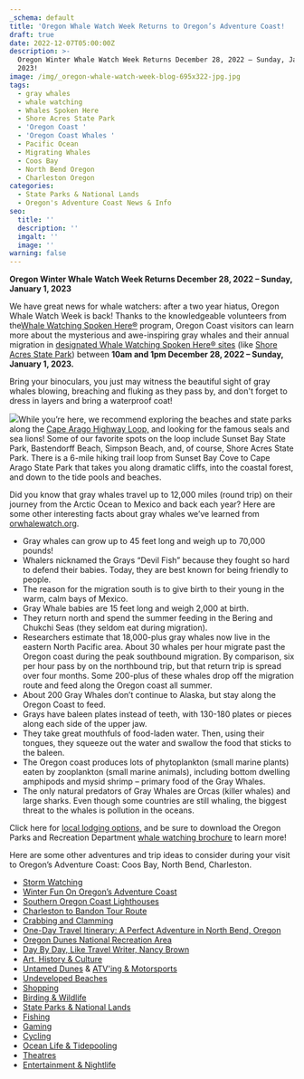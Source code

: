 ```yaml
---
_schema: default
title: 'Oregon Whale Watch Week Returns to Oregon’s Adventure Coast!  '
draft: true
date: 2022-12-07T05:00:00Z
description: >-
  Oregon Winter Whale Watch Week Returns December 28, 2022 – Sunday, January 1,
  2023!
image: /img/_oregon-whale-watch-week-blog-695x322-jpg.jpg
tags:
  - gray whales
  - whale watching
  - Whales Spoken Here
  - Shore Acres State Park
  - 'Oregon Coast '
  - 'Oregon Coast Whales '
  - Pacific Ocean
  - Migrating Whales
  - Coos Bay
  - North Bend Oregon
  - Charleston Oregon
categories:
  - State Parks & National Lands
  - Oregon's Adventure Coast News & Info
seo:
  title: ''
  description: ''
  imgalt: ''
  image: ''
warning: false
---
```

**Oregon Winter Whale Watch Week Returns December 28, 2022 – Sunday, January 1, 2023**

We have great news for whale watchers: after a two year hiatus, Oregon Whale Watch Week is back! Thanks to the knowledgeable volunteers from the[Whale Watching Spoken Here®](https://oregonstateparks.org/index.cfm?do=thingstodo.dsp_whalewatching) program, Oregon Coast visitors can learn more about the mysterious and awe-inspiring gray whales and their annual migration in [designated Whale Watching Spoken Here® sites](https://www.google.com/maps/d/viewer?hl=en&amp;t=m&amp;msa=0&amp;z=7&amp;source=embed&amp;ie=UTF8&amp;mid=zweC21xpv7NQ.krK2xC0y40W4) (like [Shore Acres State Park](https://www.oregonsadventurecoast.com/state-parks-and-national-lands/)) between **10am and 1pm December 28, 2022 – Sunday, January 1, 2023.**

Bring your binoculars, you just may witness the beautiful sight of gray whales blowing, breaching and fluking as they pass by, and don't forget to dress in layers and bring a waterproof coat!

![](/img/_oregon-whale-watching-blog-695x322-jpg.jpg)While you’re here, we recommend exploring the beaches and state parks along the [Cape Arago Highway Loop,](https://www.oregonsadventurecoast.com/tripideas/explore-the-cape-arago-beach-loop/) and looking for the famous seals and sea lions! Some of our favorite spots on the loop include Sunset Bay State Park, Bastendorff Beach, Simpson Beach, and, of course, Shore Acres State Park. There is a 6-mile hiking trail loop from Sunset Bay Cove to Cape Arago State Park that takes you along dramatic cliffs, into the coastal forest, and down to the tide pools and beaches.

Did you know that gray whales travel up to 12,000 miles (round trip) on their journey from the Arctic Ocean to Mexico and back each year? Here are some other interesting facts about gray whales we’ve learned from [orwhalewatch.org](https://orwhalewatch.org/).

* Gray whales can grow up to 45 feet long and weigh up to 70,000 pounds!
* Whalers nicknamed the Grays “Devil Fish” because they fought so hard to defend their babies. Today, they are best known for being friendly to people.
* The reason for the migration south is to give birth to their young in the warm, calm bays of Mexico.
* Gray Whale babies are 15 feet long and weigh 2,000 at birth.
* They return north and spend the summer feeding in the Bering and Chukchi Seas (they seldom eat during migration).
* Researchers estimate that 18,000-plus gray whales now live in the eastern North Pacific area. About 30 whales per hour migrate past the Oregon coast during the peak southbound migration. By comparison, six per hour pass by on the northbound trip, but that return trip is spread over four months. Some 200-plus of these whales drop off the migration route and feed along the Oregon coast all summer.
* About 200 Gray Whales don’t continue to Alaska, but stay along the Oregon Coast to feed.
* Grays have baleen plates instead of teeth, with 130-180 plates or pieces along each side of the upper jaw.
* They take great mouthfuls of food-laden water. Then, using their tongues, they squeeze out the water and swallow the food that sticks to the baleen.
* The Oregon coast produces lots of phytoplankton (small marine plants) eaten by zooplankton (small marine animals), including bottom dwelling amphipods and mysid shrimp – primary food of the Gray Whales.
* The only natural predators of Gray Whales are Orcas (killer whales) and large sharks. Even though some countries are still whaling, the biggest threat to the whales is pollution in the oceans.

Click here for [local lodging options,](https://www.oregonsadventurecoast.com/lodging/) and be sure to download the Oregon Parks and Recreation Department [whale watching brochure](https://oregonstateparks.org/index.cfm?do=main.loadFile&amp;load=_siteFiles%2Fpublications%2F45512_Whale_Watching_Brochure%28web%29032315.pdf) to learn more!

Here are some other adventures and trip ideas to consider during your visit to Oregon’s Adventure Coast: Coos Bay, North Bend, Charleston.

* [Storm Watching](https://www.oregonsadventurecoast.com/storm-watching)
* [Winter Fun On Oregon’s Adventure Coast](https://www.oregonsadventurecoast.com/tripideas/winter-fun-in-oregons-adventure-coast/)
* [Southern Oregon Coast Lighthouses](https://www.oregonsadventurecoast.com/tripideas/southern-oregon-coast-lighthouses/)
* [Charleston to Bandon Tour Route](https://www.oregonsadventurecoast.com/tripideas/charleston-to-bandon-tour-route/)
* [Crabbing and Clamming](https://www.oregonsadventurecoast.com/tripideas/crabbing-and-clamming/)
* [One-Day Travel Itinerary: A Perfect Adventure in North Bend, Oregon](https://www.oregonsadventurecoast.com/tripideas/one-day-travel-itinerary-a-perfect-adventure-in-north-bend-oregon/)
* [Oregon Dunes National Recreation Area](https://www.oregonsadventurecoast.com/tripideas/oregon-dunes-national-recreation-area/)
* [Day By Day, Like Travel Writer, Nancy Brown](https://www.oregonsadventurecoast.com/tripideas/day-by-day-like-travel-writer-nancy-brown/)
* [Art, History & Culture](https://www.oregonsadventurecoast.com/art-history-culture)
* [Untamed Dunes](https://www.oregonsadventurecoast.com/untamed-dunes) & [ATV'ing & Motorsports](https://www.oregonsadventurecoast.com/atv-motorsports)
* [Undeveloped Beaches](https://www.oregonsadventurecoast.com/undeveloped-beaches)
* [Shopping](https://www.oregonsadventurecoast.com/shopping)
* [Birding & Wildlife](https://www.oregonsadventurecoast.com/birding-and-wildlife)
* [State Parks & National Lands](https://www.oregonsadventurecoast.com/state-parks-and-national-lands)
* [Fishing](https://www.oregonsadventurecoast.com/fishing)
* [Gaming](https://www.oregonsadventurecoast.com/gaming)
* [Cycling](https://www.oregonsadventurecoast.com/cycling)
* [Ocean Life & Tidepooling](https://www.oregonsadventurecoast.com/ocean-life-and-tidepooling)
* [Theatres](https://www.oregonsadventurecoast.com/theatres)
* [Entertainment & Nightlife](https://www.oregonsadventurecoast.com/entertainment-and-nightlife)